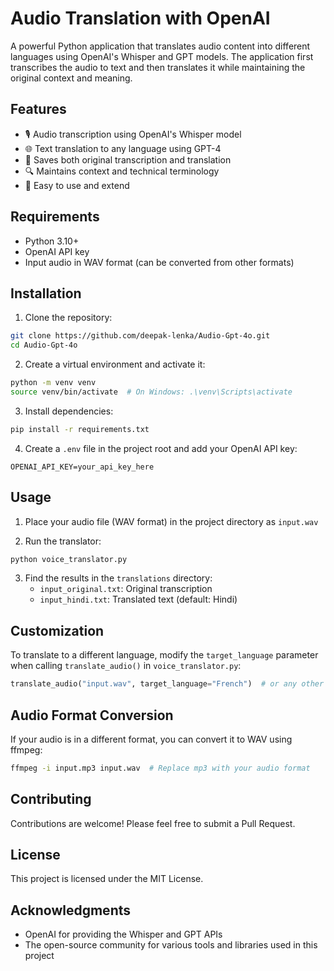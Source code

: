 # Audio Translation with OpenAI

A powerful Python application that translates audio content into different languages using OpenAI's Whisper and GPT models. The application first transcribes the audio to text and then translates it while maintaining the original context and meaning.

## Features

- 🎙️ Audio transcription using OpenAI's Whisper model
- 🌐 Text translation to any language using GPT-4
- 📝 Saves both original transcription and translation
- 🔍 Maintains context and technical terminology
- 🚀 Easy to use and extend

## Requirements

- Python 3.10+
- OpenAI API key
- Input audio in WAV format (can be converted from other formats)

## Installation

1. Clone the repository:
```bash
git clone https://github.com/deepak-lenka/Audio-Gpt-4o.git
cd Audio-Gpt-4o
```

2. Create a virtual environment and activate it:
```bash
python -m venv venv
source venv/bin/activate  # On Windows: .\venv\Scripts\activate
```

3. Install dependencies:
```bash
pip install -r requirements.txt
```

4. Create a `.env` file in the project root and add your OpenAI API key:
```env
OPENAI_API_KEY=your_api_key_here
```

## Usage

1. Place your audio file (WAV format) in the project directory as `input.wav`

2. Run the translator:
```bash
python voice_translator.py
```

3. Find the results in the `translations` directory:
   - `input_original.txt`: Original transcription
   - `input_hindi.txt`: Translated text (default: Hindi)

## Customization

To translate to a different language, modify the `target_language` parameter when calling `translate_audio()` in `voice_translator.py`:

```python
translate_audio("input.wav", target_language="French")  # or any other language
```

## Audio Format Conversion

If your audio is in a different format, you can convert it to WAV using ffmpeg:
```bash
ffmpeg -i input.mp3 input.wav  # Replace mp3 with your audio format
```

## Contributing

Contributions are welcome! Please feel free to submit a Pull Request.

## License

This project is licensed under the MIT License.

## Acknowledgments

- OpenAI for providing the Whisper and GPT APIs
- The open-source community for various tools and libraries used in this project
